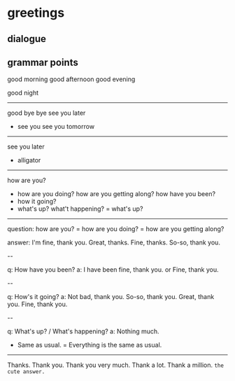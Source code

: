 # greetings

## dialogue

## grammar points

good morning
good afternoon
good evening

good night

---

good bye
bye
see you later
* see you
see you tomorrow

---

see you later
* alligator

---

how are you?
* how are you doing?
how are you getting along?
how have you been?
* how it going?
* what's up?
what't happening? = what's up?

---

question:
how are you?
= how are you doing?
= how are you getting along?

answer:
I'm fine, thank you.
Great, thanks.
Fine, thanks.
So-so, thank you.

--

q:
How have you been?
a:
I have been fine, thank you. or Fine, thank you.

--

q:
How's it going?
a:
Not bad, thank you.
So-so, thank you.
Great, thank you.
Fine, thank you.

--

q:
What's up? / What's happening?
a:
Nothing much.
* Same as usual. = Everything is the same as usual.

---

Thanks.
Thank you.
Thank you very much.
Thank a lot.
Thank a million. `the cute answer.`














